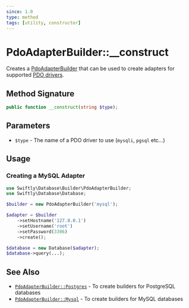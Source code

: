 ```yaml
---
since: 1.0
type: method
tags: [utility, constructor]
---
```

# PdoAdapterBuilder::\_\_construct

Creates a [PdoAdapterBuilder](./index.md) that can be used to create adapters
for supported [PDO drivers](https://www.php.net/manual/en/pdo.drivers.php).

## Method Signature

```php
public function __construct(string $type);
```

## Parameters

* `$type` - The name of a PDO driver to use (`mysqli`, `pgsql` etc...)

## Usage
### Creating a MySQL Adapter

```php
use Swiftly\Database\Builder\PdoAdapterBuilder;
use Swiftly\Database\Database;

$builder = new PdoAdapterBuilder('mysql');

$adapter = $builder
    ->setHostname('127.0.0.1')
    ->setUsername('root')
    ->setPassword(3306)
    ->create();

$database = new Database($adapter);
$database->query(...);
```

## See Also

* [`PdoAdapterBuilder::Postgres`](./Postgres.md) - To create builders for PostgreSQL databases
* [`PdoAdapterBuilder::Mysql`](./Mysql.md) - To create builders for MySQL databases